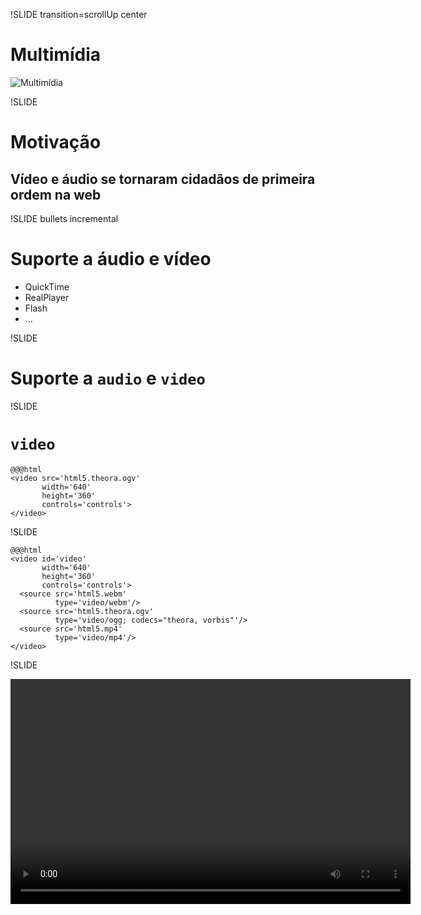 !SLIDE transition=scrollUp center

# Multimídia #

![Multimídia](multimedia.png)

!SLIDE

# Motivação #
## Vídeo e áudio se tornaram cidadãos de primeira ordem na web ##

!SLIDE bullets incremental

# Suporte a áudio e vídeo #

* QuickTime
* RealPlayer
* Flash
* ...

!SLIDE

# Suporte a `audio` e `video` #

!SLIDE

# `video` #

    @@@html
    <video src='html5.theora.ogv'
           width='640'
           height='360'
           controls='controls'>
    </video>

!SLIDE

    @@@html
    <video id='video'
           width='640'
           height='360'
           controls='controls'>
      <source src='html5.webm'
              type='video/webm'/>
      <source src='html5.theora.ogv'
              type='video/ogg; codecs="theora, vorbis"'/>
      <source src='html5.mp4'
              type='video/mp4'/>
    </video>

!SLIDE

<div class='video'>
  <video id='video'
         width='640'
         height='360'
         controls='controls'
         preload='metadata'>
    <source src='http://videos-cdn.mozilla.net/serv/marketing/firefox4/WN-Desktop-V2_640.webm'
            type='video/webm'/>
    <source src='http://videos-cdn.mozilla.net/serv/marketing/firefox4/WN-Desktop-V2_640.theora.ogv'
            type='video/ogg; codecs="theora, vorbis"'/>
    <source src='http://videos-cdn.mozilla.net/serv/marketing/firefox4/WN-Desktop-V2_640.mp4'
            type='video/mp4'/>
  </video>
</div>
